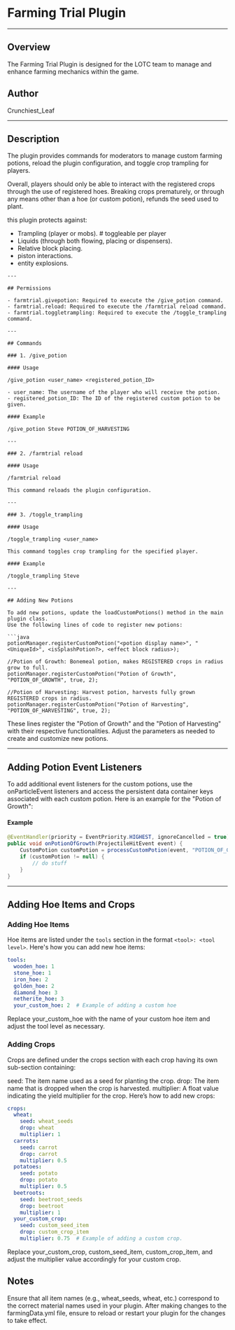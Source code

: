 # Farming Trial Plugin

---

## Overview

The Farming Trial Plugin is designed for the LOTC team to manage and 
enhance farming mechanics within the game.

## Author

Crunchiest_Leaf

---

## Description

The plugin provides commands for moderators to manage custom farming potions, 
reload the plugin configuration, and toggle crop trampling for players.

Overall, players should only be able to interact with the registered crops
through the use of registered hoes. Breaking crops prematurely, or through 
any means other than a hoe (or custom potion), refunds the seed used to plant.


this plugin protects against:
- Trampling (player or mobs). # toggleable per player
- Liquids (through both flowing, placing or dispensers).
- Relative block placing.
- piston interactions.
- entity explosions.
```
---

## Permissions

- farmtrial.givepotion: Required to execute the /give_potion command.
- farmtrial.reload: Required to execute the /farmtrial reload command.
- farmtrial.toggletrampling: Required to execute the /toggle_trampling command.

---

## Commands

### 1. /give_potion

#### Usage

/give_potion <user_name> <registered_potion_ID>

- user_name: The username of the player who will receive the potion.
- registered_potion_ID: The ID of the registered custom potion to be given.

#### Example

/give_potion Steve POTION_OF_HARVESTING

---

### 2. /farmtrial reload

#### Usage

/farmtrial reload

This command reloads the plugin configuration.

---

### 3. /toggle_trampling

#### Usage

/toggle_trampling <user_name>

This command toggles crop trampling for the specified player.

#### Example

/toggle_trampling Steve

---

## Adding New Potions

To add new potions, update the loadCustomPotions() method in the main plugin class. 
Use the following lines of code to register new potions:

```java
potionManager.registerCustomPotion("<potion display name>", "<UniqueId>", <isSplashPotion?>, <effect block radius>);

//Potion of Growth: Bonemeal potion, makes REGISTERED crops in radius grow to full.
potionManager.registerCustomPotion("Potion of Growth", "POTION_OF_GROWTH", true, 2); 

//Potion of Harvesting: Harvest potion, harvests fully grown REGISTERED crops in radius.
potionManager.registerCustomPotion("Potion of Harvesting", "POTION_OF_HARVESTING", true, 2);
```

These lines register the "Potion of Growth" and the "Potion of Harvesting" with their respective functionalities. 
Adjust the parameters as needed to create and customize new potions.

---

## Adding Potion Event Listeners

To add additional event listeners for the custom potions, use the onParticleEvent listeners and access the 
persistent data container keys associated with each custom potion. 
Here is an example for the "Potion of Growth":

#### Example

```java
@EventHandler(priority = EventPriority.HIGHEST, ignoreCancelled = true)
public void onPotionOfGrowth(ProjectileHitEvent event) {
    CustomPotion customPotion = processCustomPotion(event, "POTION_OF_GROWTH");
    if (customPotion != null) {
        // do stuff
    }
}
```

---

## Adding Hoe Items and Crops

### Adding Hoe Items

Hoe items are listed under the `tools` section in the format `<tool>: <tool level>`. 
Here's how you can add new hoe items:

```yaml
tools:
  wooden_hoe: 1
  stone_hoe: 1
  iron_hoe: 2
  golden_hoe: 2
  diamond_hoe: 3
  netherite_hoe: 3
  your_custom_hoe: 2  # Example of adding a custom hoe
```

Replace your_custom_hoe with the name of your custom hoe item and adjust the tool level as necessary.

### Adding Crops
Crops are defined under the crops section with each crop having its own sub-section containing:

seed: The item name used as a seed for planting the crop.
drop: The item name that is dropped when the crop is harvested.
multiplier: A float value indicating the yield multiplier for the crop.
Here’s how to add new crops:

```yaml
crops:
  wheat:
    seed: wheat_seeds
    drop: wheat
    multiplier: 1
  carrots:
    seed: carrot
    drop: carrot
    multiplier: 0.5
  potatoes:
    seed: potato
    drop: potato
    multiplier: 0.5
  beetroots:
    seed: beetroot_seeds
    drop: beetroot
    multiplier: 1
  your_custom_crop:
    seed: custom_seed_item
    drop: custom_crop_item
    multiplier: 0.75  # Example of adding a custom crop.
```
Replace your_custom_crop, custom_seed_item, custom_crop_item, and adjust the multiplier value accordingly for your custom crop.

## Notes
Ensure that all item names (e.g., wheat_seeds, wheat, etc.) correspond to the correct material names used in your plugin.
After making changes to the farmingData.yml file, ensure to reload or restart your plugin for the changes to take effect.